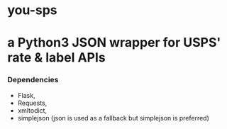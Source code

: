 # you-sps
a Python3 JSON wrapper for USPS' rate & label APIs
==================================================

### Dependencies
* Flask, 
* Requests, 
* xmltodict, 
* simplejson (json is used as a fallback but simplejson is preferred)

